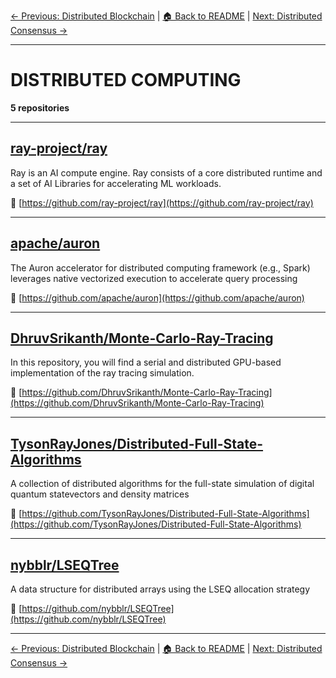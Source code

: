 [← Previous: Distributed Blockchain](distributed-blockchain.txt) | [🏠 Back to README](../README.md) | [Next: Distributed Consensus →](distributed-consensus.txt)

---

# DISTRIBUTED COMPUTING

**5 repositories**

---

## [ray-project/ray](https://github.com/ray-project/ray)

Ray is an AI compute engine. Ray consists of a core distributed runtime and a set of AI Libraries for accelerating ML workloads.

🔗 [https://github.com/ray-project/ray](https://github.com/ray-project/ray)

---

## [apache/auron](https://github.com/apache/auron)

The Auron accelerator for distributed computing framework (e.g., Spark) leverages native vectorized execution to accelerate query processing

🔗 [https://github.com/apache/auron](https://github.com/apache/auron)

---

## [DhruvSrikanth/Monte-Carlo-Ray-Tracing](https://github.com/DhruvSrikanth/Monte-Carlo-Ray-Tracing)

In this repository, you will find a serial and distributed GPU-based implementation of the ray tracing simulation.

🔗 [https://github.com/DhruvSrikanth/Monte-Carlo-Ray-Tracing](https://github.com/DhruvSrikanth/Monte-Carlo-Ray-Tracing)

---

## [TysonRayJones/Distributed-Full-State-Algorithms](https://github.com/TysonRayJones/Distributed-Full-State-Algorithms)

A collection of distributed algorithms for the full-state simulation of digital quantum statevectors and density matrices

🔗 [https://github.com/TysonRayJones/Distributed-Full-State-Algorithms](https://github.com/TysonRayJones/Distributed-Full-State-Algorithms)

---

## [nybblr/LSEQTree](https://github.com/nybblr/LSEQTree)

A data structure for distributed arrays using the LSEQ allocation strategy

🔗 [https://github.com/nybblr/LSEQTree](https://github.com/nybblr/LSEQTree)

---


[← Previous: Distributed Blockchain](distributed-blockchain.txt) | [🏠 Back to README](../README.md) | [Next: Distributed Consensus →](distributed-consensus.txt)
